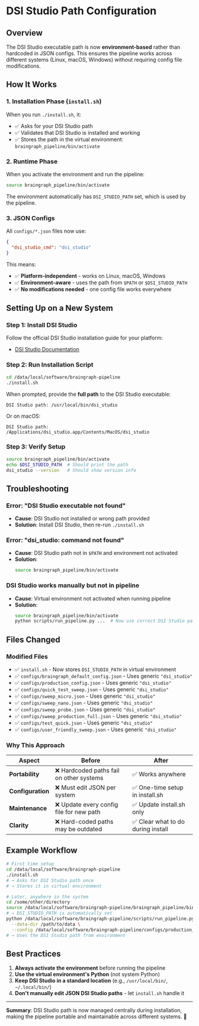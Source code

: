 # DSI Studio Path Configuration

## Overview

The DSI Studio executable path is now **environment-based** rather than hardcoded in JSON configs. This ensures the pipeline works across different systems (Linux, macOS, Windows) without requiring config file modifications.

## How It Works

### 1. **Installation Phase** (`install.sh`)
When you run `./install.sh`, it:
- ✅ Asks for your DSI Studio path
- ✅ Validates that DSI Studio is installed and working
- ✅ Stores the path in the virtual environment: `braingraph_pipeline/bin/activate`

### 2. **Runtime Phase**
When you activate the environment and run the pipeline:
```bash
source braingraph_pipeline/bin/activate
```

The environment automatically has `DSI_STUDIO_PATH` set, which is used by the pipeline.

### 3. **JSON Configs**
All `configs/*.json` files now use:
```json
{
  "dsi_studio_cmd": "dsi_studio"
}
```

This means:
- ✅ **Platform-independent** - works on Linux, macOS, Windows
- ✅ **Environment-aware** - uses the path from `$PATH` or `$DSI_STUDIO_PATH`
- ✅ **No modifications needed** - one config file works everywhere

## Setting Up on a New System

### Step 1: Install DSI Studio
Follow the official DSI Studio installation guide for your platform:
- [DSI Studio Documentation](http://dsi-studio.labsolver.org/)

### Step 2: Run Installation Script
```bash
cd /data/local/software/braingraph-pipeline
./install.sh
```

When prompted, provide the **full path** to the DSI Studio executable:
```
DSI Studio path: /usr/local/bin/dsi_studio
```

Or on macOS:
```
DSI Studio path: /Applications/dsi_studio.app/Contents/MacOS/dsi_studio
```

### Step 3: Verify Setup
```bash
source braingraph_pipeline/bin/activate
echo $DSI_STUDIO_PATH  # Should print the path
dsi_studio --version   # Should show version info
```

## Troubleshooting

### Error: "DSI Studio executable not found"
- **Cause**: DSI Studio not installed or wrong path provided
- **Solution**: Install DSI Studio, then re-run `./install.sh`

### Error: "dsi_studio: command not found"
- **Cause**: DSI Studio path not in `$PATH` and environment not activated
- **Solution**: 
  ```bash
  source braingraph_pipeline/bin/activate
  ```

### DSI Studio works manually but not in pipeline
- **Cause**: Virtual environment not activated when running pipeline
- **Solution**:
  ```bash
  source braingraph_pipeline/bin/activate
  python scripts/run_pipeline.py ...  # Now use correct DSI Studio path
  ```

## Files Changed

### Modified Files
- ✅ `install.sh` - Now stores `DSI_STUDIO_PATH` in virtual environment
- ✅ `configs/braingraph_default_config.json` - Uses generic `"dsi_studio"`
- ✅ `configs/production_config.json` - Uses generic `"dsi_studio"`
- ✅ `configs/quick_test_sweep.json` - Uses generic `"dsi_studio"`
- ✅ `configs/sweep_micro.json` - Uses generic `"dsi_studio"`
- ✅ `configs/sweep_nano.json` - Uses generic `"dsi_studio"`
- ✅ `configs/sweep_probe.json` - Uses generic `"dsi_studio"`
- ✅ `configs/sweep_production_full.json` - Uses generic `"dsi_studio"`
- ✅ `configs/test_quick.json` - Uses generic `"dsi_studio"`
- ✅ `configs/user_friendly_sweep.json` - Uses generic `"dsi_studio"`

### Why This Approach

| Aspect | Before | After |
|--------|--------|-------|
| **Portability** | ❌ Hardcoded paths fail on other systems | ✅ Works anywhere |
| **Configuration** | ❌ Must edit JSON per system | ✅ One-time setup in install.sh |
| **Maintenance** | ❌ Update every config file for new path | ✅ Update install.sh only |
| **Clarity** | ❌ Hard-coded paths may be outdated | ✅ Clear what to do during install |

## Example Workflow

```bash
# First time setup
cd /data/local/software/braingraph-pipeline
./install.sh
# → Asks for DSI Studio path once
# → Stores it in virtual environment

# Later, anywhere in the system
cd /some/other/directory
source /data/local/software/braingraph-pipeline/braingraph_pipeline/bin/activate
# → DSI_STUDIO_PATH is automatically set
python /data/local/software/braingraph-pipeline/scripts/run_pipeline.py \
  --data-dir /path/to/data \
  --config /data/local/software/braingraph-pipeline/configs/production_config.json
# → Uses the DSI Studio path from environment
```

## Best Practices

1. **Always activate the environment** before running the pipeline
2. **Use the virtual environment's Python** (not system Python)
3. **Keep DSI Studio in a standard location** (e.g., `/usr/local/bin/`, `~/.local/bin/`)
4. **Don't manually edit JSON DSI Studio paths** - let `install.sh` handle it

---

**Summary**: DSI Studio path is now managed centrally during installation, making the pipeline portable and maintainable across different systems. 🚀
